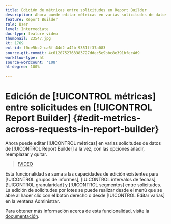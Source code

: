 ```yaml
---
title: Edición de métricas entre solicitudes en Report Builder
description: Ahora puede editar métricas en varias solicitudes de datos de Report Builder a la vez, con las opciones añadir, reemplazar y quitar.
feature: Report Builder
role: User
level: Intermediate
doc-type: feature video
thumbnail: 23547.jpg
kt: 1769
exl-id: f0ce5bc2-ca6f-44d2-a42b-9351ff37a083
source-git-commit: 4c6120752763383727ddec5e9bbc8e391bfec4d9
workflow-type: ht
source-wordcount: '108'
ht-degree: 100%

---
```


# Edición de [!UICONTROL métricas] entre solicitudes en [!UICONTROL Report Builder] {#edit-metrics-across-requests-in-report-builder}

Ahora puede editar [!UICONTROL métricas] en varias solicitudes de datos de [!UICONTROL Report Builder] a la vez, con las opciones añadir, reemplazar y quitar.

>[!VIDEO](https://video.tv.adobe.com/v/23547/?quality=12)

Esta funcionalidad se suma a las capacidades de edición existentes para [!UICONTROL grupos de informes], [!UICONTROL intervalos de fechas], [!UICONTROL granularidad] y [!UICONTROL segmentos] entre solicitudes. La edición de solicitudes por lotes se puede realizar desde el menú que se abre al hacer clic con el botón derecho o desde [!UICONTROL Editar varias] en la ventana Administrar.

Para obtener más información acerca de esta funcionalidad, visite la [documentación](https://experienceleague.adobe.com/docs/analytics/analyze/report-builder/manage-requests/edit-multiple-metrics.html?lang=es).
